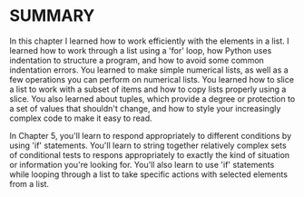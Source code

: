 # SUMMARY

In this chapter I learned how to work efficiently with the elements in a list. I learned how to work through a list using a 'for' loop, how Python uses indentation to structure a program, and how to avoid some common indentation errors. You learned to make simple numerical lists, as well as a few operations you can perform on numerical lists. You learned how to slice a list to work with a subset of items and how to copy lists properly using a slice. You also learned about tuples, which provide a degree or protection to a set of values that shouldn't change, and how to style your increasingly complex code to make it easy to read.

In Chapter 5, you'll learn to respond appropriately to different conditions by using 'if' statements. You'll learn to string together relatively complex sets of conditional tests to respons appropriately to exactly the kind of situation or information you're looking for. You'll also learn to use 'if' statements while looping through a list to take specific actions with selected elements from a list.